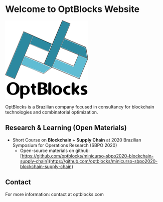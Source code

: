 # Welcome to OptBlocks Website

![Logo](./optb-fancy-final.png)

OptBlocks is a Brazilian company focused in consultancy for blockchain technologies and combinatorial optimization.

## Research & Learning (Open Materials)

- Short Course on **Blockchain + Supply Chain** at 2020 Brazilian Symposium for Operations Research (SBPO 2020)
    * Open-source materials on github: [https://github.com/optblocks/minicurso-sbpo2020-blockchain-supply-chain](https://github.com/optblocks/minicurso-sbpo2020-blockchain-supply-chain)

## Contact

For more information: contact at optblocks.com
